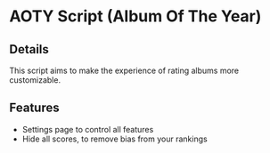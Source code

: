 # AOTY Script (Album Of The Year)

## Details

This script aims to make the experience of rating albums more customizable.

## Features

- Settings page to control all features
- Hide all scores, to remove bias from your rankings
